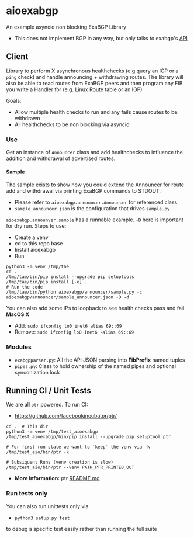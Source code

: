 # aioexabgp

An example asyncio non blocking ExaBGP Library

- This does not implement BGP in any way, but only talks to exabgp's [API](https://github.com/Exa-Networks/exabgp/wiki/Controlling-ExaBGP-:-interacting-from-the-API)

## Client

Library to perform X asynchronous healthchecks (e.g query an IGP or a `ping` check)
and handle announcing + withdrawing routes. The library will also be able
to read routes from ExaBGP peers and then program any FIB you write a Handler for
(e.g. Linux Route table or an IGP)

Goals:

- Allow multiple health checks to run and any fails cause routes to be withdrawn
- All healthchecks to be non blocking via asyncio

### Use

Get an instance of `Announcer` class and add healthchecks to
influence the addition and withdrawal of advertised routes.

#### Sample

The sample exists to show how you could extend the Announcer for route add and withdrawal
via printing ExaBGP commands to STDOUT.

- Please refer to `aioexabgp.announcer.Announcer` for referenced class
- `sample_announcer.json` is the configuration that drives `sample.py`

`aioexabgp.announver.sample` has a runnable example. `-D` here is important for dry run. Steps to use:

- Create a venv
- cd to this repo base
- Install aioexabgp
- Run

```shell
python3 -m venv /tmp/tae
cd .
/tmp/tae/bin/pip install --upgrade pip setuptools
/tmp/tae/bin/pip install [-e] .
# Run the code
/tmp/tae/bin/python aioexabgp/announcer/sample.py -c aioexabgp/announcer/sample_announcer.json -D -d
```

You can also add some IPs to loopback to see health checks pass and fail
**MacOS X**

- Add: `sudo ifconfig lo0 inet6 alias 69::69`
- Remove: `sudo ifconfig lo0 inet6 -alias 69::69`

### Modules

- `exabgpparser.py`: All the API JSON parsing into **FibPrefix** named tuples
- `pipes.py`: Class to hold ownership of the named pipes and optional synconization lock

## Running CI / Unit Tests

We are all `ptr` powered. To run CI:

- https://github.com/facebookincubator/ptr/

```shell
cd .  # This dir
python3 -m venv /tmp/test_aioexabgp
/tmp/test_aioexabgp/bin/pip install --upgrade pip setuptool ptr

# For first run state we want to `keep` the venv via -k
/tmp/test_aio/bin/ptr -k

# Subsiquent Runs (venv creation is slow)
/tmp/test_aio/bin/ptr --venv PATH_PTR_PRINTED_OUT
```

- **More Information:** ptr [README.md](https://github.com/facebookincubator/ptr/blob/master/README.md)

### Run tests only

You can also run unittests only via

- `python3 setup.py test`

to debug a specific test easily rather than running the full suite
